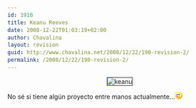 ```yaml
---
id: 1916
title: Keanu Reeves
date: 2008-12-22T01:03:19+02:00
author: Chavalina
layout: revision
guid: http://www.chavalina.net/2008/12/22/190-revision-2/
permalink: /2008/12/22/190-revision-2/
---
```

<p align="center">
  <img src="http://www.chavalina.net/imagenes/fotos/men/keanu.jpg" border="1" alt=keanu reeves>
</p>



No s&eacute; si tiene alg&uacute;n proyecto entre manos actualmente&#8230;![emo](/imagenes/emoticonos/guino.gif)